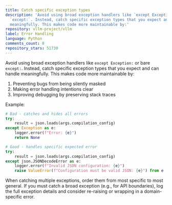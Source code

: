 ```yaml
---
title: Catch specific exception types
description: 'Avoid using broad exception handlers like `except Exception:` or bare
  `except:`. Instead, catch specific exception types that you expect and can handle
  meaningfully. This makes code more maintainable by:'
repository: vllm-project/vllm
label: Error Handling
language: Python
comments_count: 8
repository_stars: 51730
---
```


Avoid using broad exception handlers like `except Exception:` or bare `except:`. Instead, catch specific exception types that you expect and can handle meaningfully. This makes code more maintainable by:
1. Preventing bugs from being silently masked
2. Making error handling intentions clear
3. Improving debugging by preserving stack traces

Example:

```python
# Bad - catches and hides all errors
try:
    result = json.loads(args.compilation_config)
except Exception as e:
    logger.error(f"Error: {e}")
    return None

# Good - handles specific expected error
try:
    result = json.loads(args.compilation_config)
except json.JSONDecodeError as e:
    logger.error(f"Invalid JSON configuration: {e}")
    raise ValueError(f"Configuration must be valid JSON: {e}") from e
```

When catching multiple exceptions, order them from most specific to most general. If you must catch a broad exception (e.g., for API boundaries), log the full exception details and consider re-raising or wrapping in a domain-specific error.